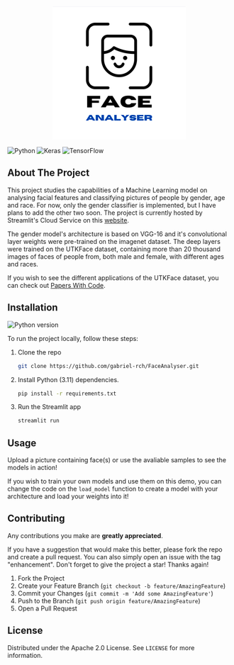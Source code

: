 <div align="center">
<p align="center"><img src="images/face-analyser-logo.png" alt="logo"></p>
</div>


![Python](https://img.shields.io/badge/python-3670A0?style=for-the-badge&logo=python&logoColor=ffdd54)
![Keras](https://img.shields.io/badge/Keras-%23D00000.svg?style=for-the-badge&logo=Keras&logoColor=white)
![TensorFlow](https://img.shields.io/badge/TensorFlow-%23FF6F00.svg?style=for-the-badge&logo=TensorFlow&logoColor=white)

## About The Project

This project studies the capabilities of a Machine Learning model on analysing facial features and classifying pictures of people by gender, age and race. For now, only the gender classifier is implemented, but I have plans to add the other two soon. The project is currently hosted by Streamlit's Cloud Service on this [website](https://face-analyser.streamlit.app).


The gender model's architecture is based on VGG-16 and it's convolutional layer weights were pre-trained on the imagenet dataset. The deep layers were trained on the UTKFace dataset, containing more than 20 thousand images of faces of people from, both male and female, with different ages and races.

If you wish to see  the different applications of the UTKFace dataset, you can check out [Papers With Code](https://paperswithcode.com/dataset/utkface).


## Installation

![Python version](https://img.shields.io/badge/Python-3.11-green)

To run the project locally, follow these steps:

1. Clone the repo
   ```sh
   git clone https://github.com/gabriel-rch/FaceAnalyser.git
   ```
2. Install Python (3.11) dependencies.
   ```sh
   pip install -r requirements.txt
   ```
3. Run the Streamlit app
   ```sh
   streamlit run
   ```

## Usage

Upload a picture containing face(s) or use the avaliable samples to see the models in action!

If you wish to train your own models and use them on this demo, you can change the code on the `load_model` function to create a model with your architecture and load your weights into it! 


## Contributing

Any contributions you make are **greatly appreciated**.

If you have a suggestion that would make this better, please fork the repo and create a pull request. You can also simply open an issue with the tag "enhancement".
Don't forget to give the project a star! Thanks again!

1. Fork the Project
2. Create your Feature Branch (`git checkout -b feature/AmazingFeature`)
3. Commit your Changes (`git commit -m 'Add some AmazingFeature'`)
4. Push to the Branch (`git push origin feature/AmazingFeature`)
5. Open a Pull Request

## License

Distributed under the Apache 2.0 License. See `LICENSE` for more information.